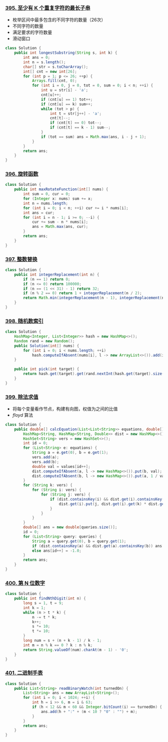 ### [395. 至少有 K 个重复字符的最长子串](https://leetcode-cn.com/problems/longest-substring-with-at-least-k-repeating-characters/)

* 枚举区间中最多包含的不同字符的数量（26次）
* 不同字符的数量
* 满足要求的字符数量
* 滑动窗口

```java
class Solution {
    public int longestSubstring(String s, int k) {
        int ans = 0;
        int n = s.length();
        char[] str = s.toCharArray();
        int[] cnt = new int[26];
        for (int p = 1; p <= 26; ++p) {
            Arrays.fill(cnt, 0);
            for (int i = 0, j = 0, tot = 0, sum = 0; i < n; ++i) {
                int u = str[i] - 'a';
                cnt[u]++;
                if (cnt[u] == 1) tot++;
                if (cnt[u] == k) sum++;
                while (tot > p) {
                    int t = str[j++] - 'a';
                    cnt[t]--;
                    if (cnt[t] == 0) tot--;
                    if (cnt[t] == k - 1) sum--;
                }
                if (tot == sum) ans = Math.max(ans, i - j + 1);
            }
        }
        return ans;
    }
}
```

### [396. 旋转函数](https://leetcode-cn.com/problems/rotate-function/)

```java
class Solution {
    public int maxRotateFunction(int[] nums) {
        int sum = 0, cur = 0;
        for (Integer x: nums) sum += x;
        int n = nums.length;
        for (int i = 0; i < n; ++i) cur += i * nums[i];
        int ans = cur;
        for (int i = n - 1; i >= 0; --i) {
            cur += sum - n * nums[i];
            ans = Math.max(ans, cur);
        }
        return ans;
    }
}
```

### [397. 整数替换](https://leetcode-cn.com/problems/integer-replacement/)

```java
class Solution {
    public int integerReplacement(int n) {
        if (n == 1) return 0;
        if (n <= 0) return 100000;
        if (n == (1 << 31) - 1) return 32;
        if (n % 2 == 0) return 1 + integerReplacement(n / 2);
        return Math.min(integerReplacement(n - 1), integerReplacement(n + 1)) + 1;
    }
}
```

### [398. 随机数索引](https://leetcode-cn.com/problems/random-pick-index/)

```java
class Solution {
    HashMap<Integer, List<Integer>> hash = new HashMap<>();
    Random rand = new Random();
    public Solution(int[] nums) {
        for (int i = 0; i < nums.length; ++i) 
            hash.computeIfAbsent(nums[i], l -> new ArrayList<>()).add(i);
    }
    
    public int pick(int target) {
        return hash.get(target).get(rand.nextInt(hash.get(target).size()));
    }
}
```

### [399. 除法求值](https://leetcode-cn.com/problems/evaluate-division/)

* 将每个变量看作节点，构建有向图，权值为之间的比值
* $floyd$ 算法

```java
class Solution {
    public double[] calcEquation(List<List<String>> equations, double[] values, List<List<String>> queries) {
        HashMap<String, HashMap<String, Double>> dist = new HashMap<>();
        HashSet<String> vers = new HashSet<>();
        int id = 0;
        for (List<String> e: equations) {
            String a = e.get(0), b = e.get(1);
            vers.add(a);
            vers.add(b);
            double val = values[id++];
            dist.computeIfAbsent(a, l -> new HashMap<>()).put(b, val);
            dist.computeIfAbsent(b, l -> new HashMap<>()).put(a, 1 / val);
        }
        for (String k: vers) {
            for (String i: vers) {
                for (String j: vers) {
                    if (dist.containsKey(i) && dist.get(i).containsKey(k) && dist.containsKey(k) && dist.get(k).containsKey(j)) {
                        dist.get(i).put(j, dist.get(i).get(k) * dist.get(k).get(j));
                    }
                }
            }
        }
        double[] ans = new double[queries.size()];
        id = 0;
        for (List<String> query: queries) {
            String a = query.get(0), b = query.get(1);
            if (dist.containsKey(a) && dist.get(a).containsKey(b)) ans[id++] = dist.get(a).get(b);
            else ans[id++] = -1.0;
        }
        return ans;
    }
}
```

### [400. 第 N 位数字](https://leetcode-cn.com/problems/nth-digit/)

```java
class Solution {
    public int findNthDigit(int n) {
        long s = 1, t = 9;
        int k = 1;
        while (n > t * k) {
            n -= t * k;
            k++;
            s *= 10;
            t *= 10;
        }
        long num = s + (n + k - 1) / k - 1;
        int m = n % k == 0 ? k : n % k;
        return String.valueOf(num).charAt(m - 1) - '0';
    }
}
```

### [401. 二进制手表](https://leetcode-cn.com/problems/binary-watch/)

```java
class Solution {
    public List<String> readBinaryWatch(int turnedOn) {
        List<String> ans = new ArrayList<String>();
        for (int i = 0; i < 1024; ++i) {
            int h = i >> 6, m = i & 63; 
            if (h < 12 && m < 60 && Integer.bitCount(i) == turnedOn) {
                ans.add(h + ":" + (m < 10 ? "0" : "") + m);
            }
        }
        return ans;
    }
}
```

























